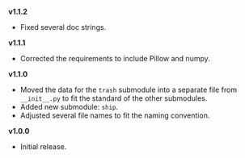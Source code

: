 **v1.1.2**
* Fixed several doc strings.

**v1.1.1**
* Corrected the requirements to include Pillow and numpy.

**v1.1.0**
* Moved the data for the `trash` submodule into a separate file from `__init__.py` to fit the standard of the other submodules.
* Added new submodule: `ship`.
* Adjusted several file names to fit the naming convention.

**v1.0.0**
* Initial release.
